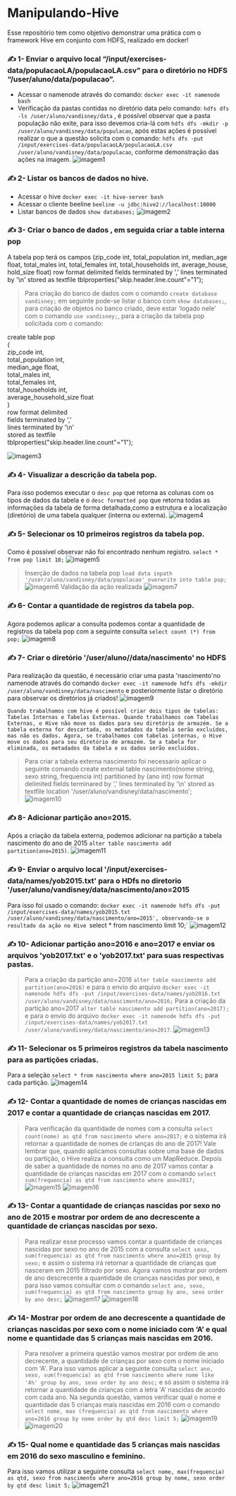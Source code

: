# Manipulando-Hive
Esse repositório tem como objetivo demonstrar uma prática com o framework Hive em conjunto com HDFS, realizado em docker!

### ✍️ 1- Enviar o arquivo local “/input/exercises-data/populacaoLA/populacaoLA.csv” para o diretório no HDFS “/user/aluno/data/populacao”.
  * Acessar o namenode através do comando: `docker exec -it namenode bash`
  * Verificação da pastas contidas no diretório data pelo comando: `hdfs dfs -ls /user/aluno/vandisney/data` , é possível observar que a pasta população não exite, para isso devemos cria-lá com `hdfs dfs -mkdir -p /user/aluno/vandisney/data/populacao`, após estas ações é possível realizar o que a questão solicita com o comando: `hdfs dfs -put /input/exercises-data/populacaoLA/populacaoLA.csv /user/aluno/vandisney/data/populacao`, conforme demonstração das ações na imagem.
 ![imagem1](https://github.com/vandisney/Manipulando-Hive/blob/main/imagens/imagem1.png)

### ✍️ 2- Listar os bancos de dados no hive.
  * Acessar o hive `docker exec -it hive-server bash`
  * Acessar o cliente beeline `beeline -u jdbc:hive2://localhost:10000`
  * Listar bancos de dados `show databases;`
![imagem2](https://github.com/vandisney/Manipulando-Hive/blob/main/imagens/imagem2.png)

### ✍️ 3- Criar o banco de dados <nome>, em seguida criar a table interna pop 
  A tabela pop terá os campos (zip_code int, total_population int, median_age float, total_males int, total_females int, total_households int, average_house, hold_size float)
row format delimited fields terminated by ','
lines terminated by '\n'
stored as textfile
tblproperties("skip.header.line.count"="1");

> Para criação do banco de dados com o comando `create database vandisney;` em seguinte pode-se listar o banco com `show databases;`, para criação de objetos no banco criado, deve estar 'logado nele' com o comando `use vandisney;`, para a criação da tabela pop solicitada com o comando: 
<p>
create table pop <br/>
(<br/>
zip_code int,<br/>
total_population int,<br/>
 median_age float,<br/>
total_males int,<br/>
total_females int,<br/>
total_households int,<br/>
average_household_size float<br/>
)<br/>
row format delimited<br/>
fields terminated by ','<br/>
lines terminated by '\n'<br/>
stored as textfile<br/>
tblproperties("skip.header.line.count"="1");
</p>

![imagem3](https://github.com/vandisney/Manipulando-Hive/blob/main/imagens/imagem3.png)

### ✍️ 4- Visualizar a descrição da tabela pop.
Para isso podemos executar o `desc pop` que retorna as colunas com os tipos de dados da tabela e o `desc formatted pop` que retorna todas as informações da tabela de forma detalhada,como a estrutura e a localização (diretório) de uma tabela qualquer (interna ou externa).
![imagem4](https://github.com/vandisney/Manipulando-Hive/blob/main/imagens/imagem4.png)

### ✍️ 5- Selecionar os 10 primeiros registros da tabela pop.
Como é possível observar não foi encontrado nenhum registro. `select * from pop limit 10;`
![imagem5](https://github.com/vandisney/Manipulando-Hive/blob/main/imagens/imagem5.png)
>Inserção de dados na tabela pop `load data inpath '/user/aluno/vandisney/data/populacao' overwrite into table pop;`
![imagem6](https://github.com/vandisney/Manipulando-Hive/blob/main/imagens/imagem6.png)
>Validação da ação realizada
![imagem7](https://github.com/vandisney/Manipulando-Hive/blob/main/imagens/imagem7.png)

### ✍️ 6- Contar a quantidade de registros da tabela pop.
Agora podemos aplicar a consulta podemos contar a quantidade de registros da tabela pop com a seguinte consulta `select count (*) from pop;`
![imagem8](https://github.com/vandisney/Manipulando-Hive/blob/main/imagens/imagem8.png)

### ✍️ 7- Criar o diretório '/user/aluno/<nome>/data/nascimento' no HDFS
Para realização da questão, é necessário criar uma pasta 'nascimento'no namenode através do comando `docker exec -it namenode hdfs dfs -mkdir /user/aluno/vandisney/data/nascimento` e posteriormente listar o diretório para observar os diretórios já criados! 
![imagem9](https://github.com/vandisney/Manipulando-Hive/blob/main/imagens/imagem9.png)

```Quando trabalhamos com hive é possível criar dois tipos de tabelas: Tabelas Internas e Tabelas Externas. Quando trabalhamos com Tabelas Externas, o Hive não move os dados para seu diretório de armazém. Se a tabela externa for descartada, os metadados da tabela serão excluídos, mas não os dados. Agora, se trabalhamos com tabelas internas, o Hive move os dados para seu diretório de armazém. Se a tabela for eliminada, os metadados da tabela e os dados serão excluídos.```
>Para criar a tabela externa nascimento foi necessario aplicar o seguinte comando create external table nascimento(nome string, sexo string, frequencia int) partitioned by (ano int) row format delimited fields terminared by ',' lines terminated by '\n' stored as textfile location '/user/aluno/vandisney/data/nascimento'; 
![imagem10](https://github.com/vandisney/Manipulando-Hive/blob/main/imagens/imagem10.png)

### ✍️ 8- Adicionar partição ano=2015.
Após a criação da tabela externa, podemos adicionar na partição a tabela nascimento do ano de 2015 `alter table nascimento add partition(ano=2015)`.
![imagem11](https://github.com/vandisney/Manipulando-Hive/blob/main/imagens/imagem11.png)

### ✍️ 9- Enviar o arquivo local '/input/exercises-data/names/yob2015.txt' para o HDfs no diretorio '/user/aluno/vandisney/data/nascimento/ano=2015
Para isso foi usado o comando: `docker exec -it namenode hdfs dfs -put /input/exercises-data/names/yob2015.txt /user/aluno/vandisney/data/nascimento/ano=2015', observando-se o resultado da ação no Hive `select * from nascimento limit 10;`
![imagem12](https://github.com/vandisney/Manipulando-Hive/blob/main/imagens/imagem12.png)

### ✍️ 10- Adicionar partição ano=2016 e ano=2017 e enviar os arquivos 'yob2017.txt' e o 'yob2017.txt' para suas respectivas pastas.
>Para a criação da partição ano=2016 `alter table nascimento add partition(ano=2016)` e para o envio do arquivo `docker exec -it namenode hdfs dfs -put /input/exercises-data/names/yob2016.txt /user/aluno/vandisney/data/nascimento/ano=2016;`
>Para a criação da partição ano=2017 `alter table nascimento add partition(ano=2017);` e para o envio do arquivo `docker exec -it namenode hdfs dfs -put /input/exercises-data/names/yob2017.txt /user/aluno/vandisney/data/nascimento/ano=2017`.
![imagem13](https://github.com/vandisney/Manipulando-Hive/blob/main/imagens/imagem13.png)

### ✍️ 11- Selecionar os 5 primeiros registros da tabela nascimento para as partições criadas.
Para a seleção `select * from nascimento where ano=2015 limit 5;` para cada partição.
![imagem14](https://github.com/vandisney/Manipulando-Hive/blob/main/imagens/imagem14.png)

### ✍️ 12- Contar a quantidade de nomes de crianças nascidas em 2017 e contar a quantidade de crianças nascidas em 2017.
>Para verificação da quantidade de nomes com a consulta `select count(nome) as qtd from nascimento where ano=2017;` e o sistema irá retornar a quantidade de nomes de crianças do ano de 2017! Vale lembrar que, quando aplicamos consultas sobre uma base de dados ou partição, o Hive realiza a consulta como um MapReduce.
>Depois de saber a quantidade de nomes no ano de 2017 vamos contar a quantidade de crianças nascidas em 2017 com o comando `select sum(frequencia) as qtd from nascimento where ano=2017;`
![imagem15](https://github.com/vandisney/Manipulando-Hive/blob/main/imagens/imagem15.png)
![imagem16](https://github.com/vandisney/Manipulando-Hive/blob/main/imagens/imagem16.png)

### ✍️ 13- Contar a quantidade de crianças nascidas por sexo no ano de 2015 e mostrar por ordem de ano decrescente a quantidade de crianças nascidas por sexo.
>Para realizar esse processo vamos contar a quantidade de crianças nascidas por sexo no ano de 2015 com a consulta `select sexo, sum(frequencia) as qtd from nascimento where ano=2015 group by sexo;` e assim o sistema irá retornar a quantidade de crianças que nasceram em 2015 filtrado por sexo.
>Agora vamos mostrar por ordem de ano descrecente a quantidade de crianças nascidas por sexo, e para isso vamos consultar com o comando `select ano, sexo, sum(frequencia) as qtd from nascimento group by ano, sexo order by ano desc;`
![imagem17](https://github.com/vandisney/Manipulando-Hive/blob/main/imagens/imagem17.png)
![imagem18](https://github.com/vandisney/Manipulando-Hive/blob/main/imagens/imagem18.png)

### ✍️ 14- Mostrar por ordem de ano decrescente a quantidade de crianças nascidas por sexo com o nome iniciado com ‘A’ e qual nome e quantidade das 5 crianças mais nascidas em 2016.
>Para resolver a primeira questão vamos mostrar por ordem de ano decrecente, a quantidade de crianças por sexo com o nome iniciado com 'A'. Para isso vamos aplicar a seguinte consulta `select ano, sexo, sum(frequencia) as qtd from nascimento where nome like 'A%' group by ano, sexo order by ano desc;` e só assim o sistema irá retornar a quantidade de crianças com a letra 'A' nascidas de acordo com cada ano.
>Na segunda questão, vamos verificar qual o nome e quantidade das 5 crianças mais nascidas em 2016 com o comando `select nome, max (frequencia) as qtd from nascimento where ano=2016 group by nome order by qtd desc limit 5;`
![imagem19](https://github.com/vandisney/Manipulando-Hive/blob/main/imagens/imagem19.png)
![imagem20](https://github.com/vandisney/Manipulando-Hive/blob/main/imagens/imagem20.png)

### ✍️ 15- Qual nome e quantidade das 5 crianças mais nascidas em 2016 do sexo masculino e feminino.
Para isso vamos utilizar a seguinte consulta `select nome, max(frequencia) as qtd, sexo from nascimento where ano=2016 group by nome, sexo order by qtd desc limit 5;`
![imagem21](https://github.com/vandisney/Manipulando-Hive/blob/main/imagens/imagem21.png)
